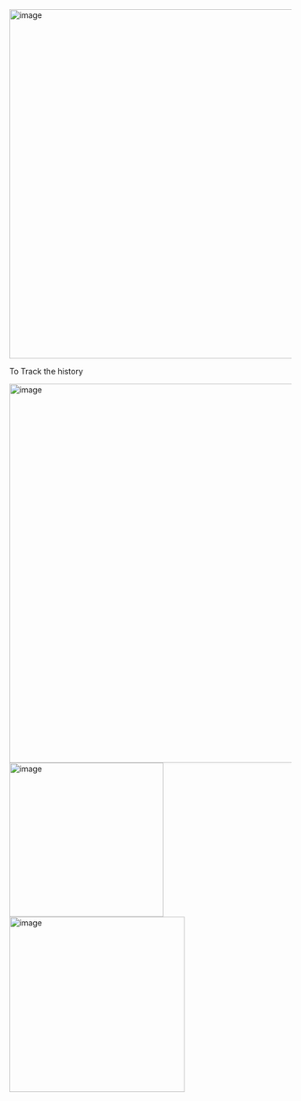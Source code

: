 
<img width="624" alt="image" src="https://github.com/user-attachments/assets/b0b94ce1-5621-474c-b927-ac3db0c18c67" />

To Track the history


<img width="677" alt="image" src="https://github.com/user-attachments/assets/8d799414-5b97-44d1-99d6-9c997bbbebab" />

<img width="275" alt="image" src="https://github.com/user-attachments/assets/ee4d636f-d660-4d79-bdf4-d4c47b806be2" />


<img width="313" alt="image" src="https://github.com/user-attachments/assets/93f9a070-4243-41fd-89cb-d1af6a9fb01f" />


